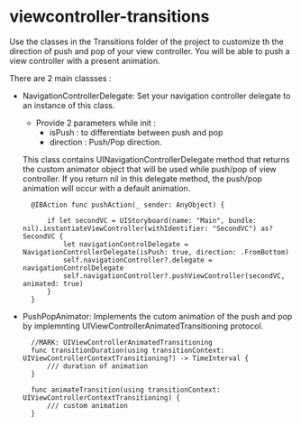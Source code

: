 # viewcontroller-transitions

Use the classes in the Transitions folder of the project to customize th the direction of push and pop of your view controller.
You will be able to push a view controller with a present animation.


There are 2 main classses :
- NavigationControllerDelegate:
    Set your navigation controller delegate to an instance of this class.

    - Provide 2 parameters while init :
        - isPush : to differentiate between push and pop
        - direction : Push/Pop direction.

    This class contains UINavigationControllerDelegate method that returns the custom animator object that will be used while push/pop of view controller. If you return nil in this delegate method, the push/pop animation will occur with a default animation.

   
        @IBAction func pushAction(_ sender: AnyObject) {

            if let secondVC = UIStoryboard(name: "Main", bundle: nil).instantiateViewController(withIdentifier: "SecondVC") as? SecondVC {
                let navigationControlDelegate = NavigationControllerDelegate(isPush: true, direction: .FromBottom)
                self.navigationController?.delegate = navigationControlDelegate
                self.navigationController?.pushViewController(secondVC, animated: true)
            }
        }


- PushPopAnimator:
    Implements the cutom animation of the push and pop by implemnting UIViewControllerAnimatedTransitioning protocol. 

        //MARK: UIViewControllerAnimatedTransitioning
        func transitionDuration(using transitionContext: UIViewControllerContextTransitioning?) -> TimeInterval {
            /// duration of animation
        }

        func animateTransition(using transitionContext: UIViewControllerContextTransitioning) {
            /// custom animation
        }
